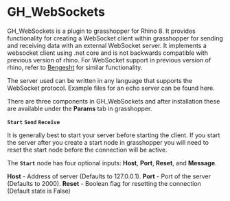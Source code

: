 # GH_WebSockets

GH_WebSockets is a plugin to grasshopper for Rhino 8. It provides functionality for creating a WebSocket client within grasshopper for sending and receiving data with an external WebSocket server. It implements a websocket client using .net core and is not backwards compatible with previous version of rhino. For WebSocket support in previous version of rhino, refer to [Bengesht](https://www.food4rhino.com/en/app/bengesht) for similar functionality. 

The server used can be written in any language that supports the WebSocket protocol. Example files for an echo server can be found here. 

There are three components in GH_WebSockets and after installation these are available under the **Params** tab in grasshopper. 

**`Start`**
**`Send`**
**`Receive`**

It is generally best to start your server before starting the client. If you start the server after you create a start node in grasshopper you will need to reset the start node before the connection will be active. 

The **`Start`** node has four optional inputs: **Host**, **Port**, **Reset**, and **Message**. 

  **Host** - Address of server (Defaults to 127.0.0.1).
  **Port** - Port of the server (Defaults to 2000).
  **Reset** - Boolean flag for resetting the connection (Default state is False)
